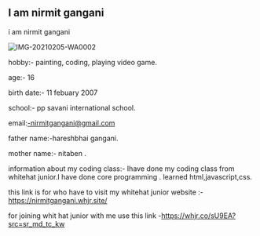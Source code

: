 ## I am nirmit gangani

i am nirmit gangani

![IMG-20210205-WA0002](https://user-images.githubusercontent.com/82647208/155177001-4b0d0a7e-2d46-4fbf-9b71-8ed2589998cc.jpg)


hobby:- painting, coding, playing video game.

age:- 16

birth date:- 11 febuary 2007

school:- pp savani international school.

email:-nirmitgangani@gmail.com

father name:-hareshbhai gangani.

mother name:- nitaben .


information about my coding class:- Ihave done my coding class from whitehat junior.I have done core programming . learned html,javascript,css.

this link is for who have to visit my whitehat junior website :- https://nirmitgangani.whjr.site/

for joining whit hat junior with me use this link -https://whjr.co/sU9EA?src=sr_md_tc_kw

